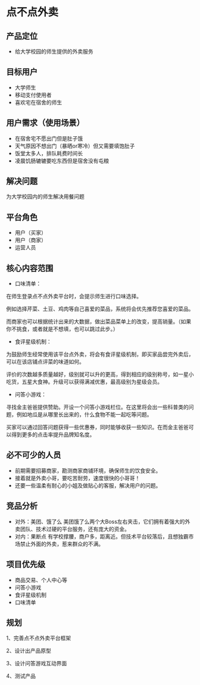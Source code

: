 # 点不点外卖
## 产品定位
- 给大学校园的师生提供的外卖服务

## 目标用户
- 大学师生
- 移动支付使用者
- 喜欢宅在宿舍的师生

## 用户需求（使用场景）
- 在宿舍宅不愿出门但是肚子饿
- 天气原因不想出门（暴晒or寒冷）但又需要填饱肚子
- 饭堂太多人，排队耗费时间长
- 凌晨饥肠辘辘要吃东西但是宿舍没有屯粮  

## 解决问题
为大学校园内的师生解决用餐问题

## 平台角色
- 用户（买家）
- 用户（商家）
- 运营人员

## 核心内容范围
- 口味清单：

在师生登录点不点外卖平台时，会提示师生进行口味选择。

例如选择芹菜、土豆、鸡肉等自己喜爱的菜品，系统将会优先推荐您喜爱的菜品。

而商家也可以根据统计出来的大数据，做出菜品菜单上的改变，提高销量。（如果你不挑食，或者就是不想填，也可以跳过此步。）

- 食评星级机制：

为鼓励师生经常使用该平台点外卖，将会有食评星级机制，即买家品尝完外卖后，可以在该店铺点评菜的味道如何。

评价的次数越多质量越好，级别就可以升的更高，得到相应的级别称号，如一星小吃货，五星大食神。升级可以获得满减优惠，最高级别为星级会员。

- 问答小游戏：

寻找金主爸爸提供赞助。开设一个问答小游戏栏位。在这里将会出一些科普类的问题，例如地瓜是从哪里长出来的，什么食物不能一起吃等问题。

买家可以通过回答问题获得一些优惠券，同时能够收获一些知识。在而金主爸爸可以得到更多的点击率提升品牌知名度。

## 必不可少的人员
- 前期需要招募商家，勘测商家商铺环境，确保师生的饮食安全。
- 接着就是外卖小哥，要吃苦耐劳，速度很快的小哥哥！
- 还要一些温柔有耐心的小姐及做贴心的客服，解决用户的问题。

## 竞品分析
- 对外：美团、饿了么
美团饿了么两个大Boss左右夹击，它们拥有着强大的外卖团队、技术过硬的平台服务，还有庞大的资金。
- 对内：果断点
有学校撑腰，商户多，距离近。但技术平台较落后，且想独霸市场禁止外面的外卖，惹来群众的不满。

## 项目优先级
- 商品交易、个人中心等
- 问答小游戏
- 食评星级机制
- 口味清单

## 规划
1、完善点不点外卖平台框架  

2、设计出产品原型  

3、设计问答游戏互动界面  

4、测试产品